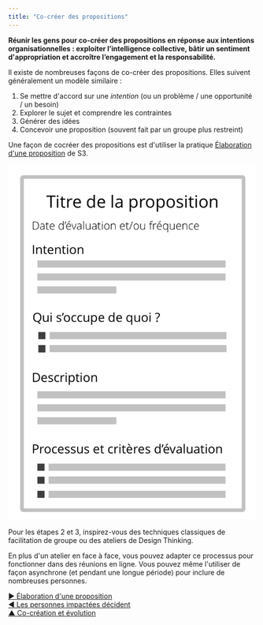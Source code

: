 ```yaml
---
title: "Co-créer des propositions"
---
```



**Réunir les gens pour co-créer des propositions en réponse aux intentions organisationnelles : exploiter l’intelligence collective, bâtir un sentiment d'appropriation et accroître l’engagement et la responsabilité.**

Il existe de nombreuses façons de co-créer des propositions. Elles suivent généralement un modèle similaire :

1. Se mettre d'accord sur une <dfn data-info="Moteur organisationnel: Une intention est le motif d’une personne ou d’un groupe à répondre à une situation particulière. Une intention est considérée comme une **intention organisationnelle** si y répondre aiderait l’organisation à générer de la valeur, à éliminer du gaspillage ou à éviter des dégâts.">intention</dfn> (ou un problème / une opportunité / un besoin)
2. Explorer le sujet et comprendre les contraintes
3. Générer des idées
4. Concevoir une proposition (souvent fait par un groupe plus restreint)

Une façon de cocréer des propositions est d'utiliser la pratique [Élaboration d'une proposition](proposal-forming.html) de S3.

![Un modèle pour les propositions](img/templates/proposal-template.png)

Pour les étapes 2 et 3, inspirez-vous des techniques classiques de facilitation de groupe ou des ateliers de Design Thinking.

En plus d'un atelier en face à face, vous pouvez adapter ce processus pour fonctionner dans des réunions en ligne. Vous pouvez même l'utiliser de façon asynchrone (et pendant une longue période) pour inclure de nombreuses personnes.

[&#9654; Élaboration d'une proposition](proposal-forming.html)<br/>[&#9664; Les personnes impactées décident](those-affected-decide.html)<br/>[&#9650; Co-création et évolution](co-creation-and-evolution.html)

